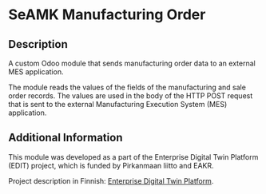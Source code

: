 # SeAMK Manufacturing Order

## Description

A custom Odoo module that sends manufacturing order data to an external MES application.

The module reads the values of the fields of the manufacturing and sale order records. The values are used in the body of the HTTP POST request that is sent to the external Manufacturing Execution System (MES) application.

## Additional Information

This module was developed as a part of the Enterprise Digital Twin Platform (EDIT) project, which is funded by Pirkanmaan liitto and EAKR.

Project description in Finnish: [Enterprise Digital Twin Platform](https://www.seamk.fi/yrityksille/tki-projektit/projektitietokanta/?RepoProject=411045).